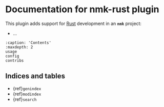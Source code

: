 # Documentation for nmk-rust plugin

This plugin adds support for [Rust](https://www.rust-lang.org/) development in an **`nmk`** project:
* ...

```{toctree}
:caption: 'Contents'
:maxdepth: 2
usage
config
contribs
```

## Indices and tables

- {ref}`genindex`
- {ref}`modindex`
- {ref}`search`
